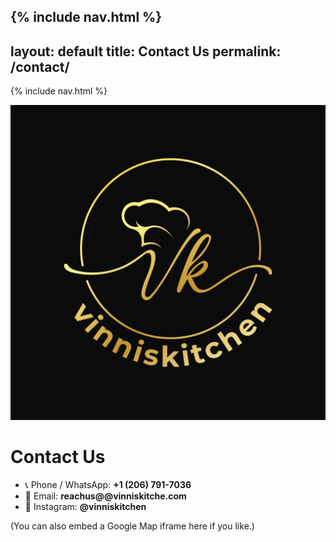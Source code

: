 {% include nav.html %}
---
layout: default
title: Contact Us
permalink: /contact/
---

{% include nav.html %}
<link rel="stylesheet" href="/assets/css/custom.css">
<img class="header-logo" src="/assets/images/vinniskitchen-logo.png" alt="Vinni's Kitchen logo">

# Contact Us

- 📞 Phone / WhatsApp: **+1 (206) 791-7036**
- 📧 Email: **reachus@@vinniskitche.com**
- 📸 Instagram: **@vinniskitchen**

(You can also embed a Google Map iframe here if you like.)